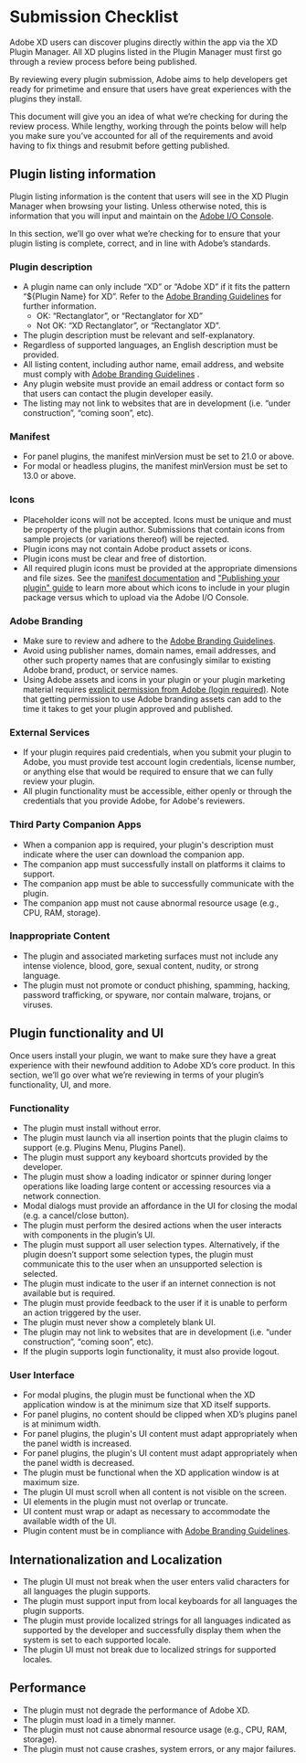 # Submission Checklist

Adobe XD users can discover plugins directly within the app via the XD Plugin Manager. All XD plugins listed in the Plugin Manager must first go through a review process before being published.

By reviewing every plugin submission, Adobe aims to help developers get ready for primetime and ensure that users have great experiences with the plugins they install.

This document will give you an idea of what we’re checking for during the review process. While lengthy, working through the points below will help you make sure you’ve accounted for all of the requirements and avoid having to fix things and resubmit before getting published.


## Plugin listing information

Plugin listing information is the content that users will see in the XD Plugin Manager when browsing your listing. Unless otherwise noted, this is information that you will input and maintain on the [Adobe I/O Console](https://console.adobe.io/projects).

In this section, we’ll go over what we’re checking for to ensure that your plugin listing is complete, correct, and in line with Adobe’s standards.

### Plugin description

* A plugin name can only include “XD” or “Adobe XD” if it fits the pattern “${Plugin Name} for XD”. Refer to the [Adobe Branding Guidelines](https://partners.adobe.com/content/dam/tep_assets/public/public_1/documents/Adobe-Creative-Cloud-Developer-Brand-Guide-062218.pdf) for further information.
    * OK: “Rectanglator”, or “Rectanglator for XD”
    * Not OK: “XD Rectanglator”, or “Rectanglator XD”.
* The plugin description must be relevant and self-explanatory.
* Regardless of supported languages, an English description must be provided.
* All listing content, including author name, email address, and website must comply with [Adobe Branding Guidelines](https://partners.adobe.com/content/dam/tep_assets/public/public_1/documents/Adobe-Creative-Cloud-Developer-Brand-Guide-062218.pdf) .	
* Any plugin website must provide an email address or contact form so that users can contact the plugin developer easily.
* The listing may not link to websites that are in development (i.e. “under construction”, “coming soon”, etc).


### Manifest

* For panel plugins, the manifest minVersion must be set to 21.0 or above.
* For modal or headless plugins, the manifest minVersion must be set to 13.0 or above.

### Icons

* Placeholder icons will not be accepted. Icons must be unique and must be property of the plugin author. Submissions that contain icons from sample projects (or variations thereof) will be rejected.
* Plugin icons may not contain Adobe product assets or icons. 
* Plugin icons must be clear and free of distortion.
* All required plugin icons must be provided at the appropriate dimensions and file sizes. See the [manifest documentation](https://adobexdplatform.com/plugin-docs/reference/structure/manifest.html) and ["Publishing your plugin" guide](https://adobexdplatform.com/plugin-docs/distribution/how-to-submit-to-plugin-manager.html) to learn more about which icons to include in your plugin package versus which to upload via the Adobe I/O Console.

### Adobe Branding

* Make sure to review and adhere to the [Adobe Branding Guidelines](https://partners.adobe.com/content/dam/tep_assets/public/public_1/documents/Adobe-Creative-Cloud-Developer-Brand-Guide-062218.pdf).
* Avoid using publisher names, domain names, email addresses, and other such property names that are confusingly similar to existing Adobe brand, product, or service names.
* Using Adobe assets and icons in your plugin or your plugin marketing material requires [explicit permission from Adobe (login required)](https://partners.adobe.com/exchangeprogram/creativecloud/marketing.html). Note that getting permission to use Adobe branding assets can add to the time it takes to get your plugin approved and published.

### External Services

* If your plugin requires paid credentials, when you submit your plugin to Adobe, you must provide test account login credentials, license number, or anything else that would be required to ensure that we can fully review your plugin. 
* All plugin functionality must be accessible, either openly or through the credentials that you provide Adobe, for Adobe's reviewers.


### Third Party Companion Apps

* When a companion app is required, your plugin's description must indicate where the user can download the companion app.  
* The companion app must successfully install on platforms it claims to support.
* The companion app must be able to successfully communicate with the plugin.
* The companion app must not cause abnormal resource usage (e.g., CPU, RAM, storage).

### Inappropriate Content

* The plugin and associated marketing surfaces must not include any intense violence, blood, gore, sexual content, nudity, or strong language.
* The plugin must not promote or conduct phishing, spamming, hacking, password trafficking, or spyware, nor contain malware, trojans, or viruses.   


## Plugin functionality and UI

Once users install your plugin, we want to make sure they have a great experience with their newfound addition to Adobe XD’s core product. In this section, we’ll go over what we’re reviewing in terms of your plugin’s functionality, UI, and more.


### Functionality

* The plugin must install without error.
* The plugin must launch via all insertion points that the plugin claims to support (e.g. Plugins Menu, Plugins Panel). 
* The plugin must support any keyboard shortcuts provided by the developer.
* The plugin must show a loading indicator or spinner during longer operations like loading large content or accessing resources via a network connection.
* Modal dialogs must provide an affordance in the UI for closing the modal (e.g. a cancel/close button).
* The plugin must perform the desired actions when the user interacts with components in the plugin’s UI.  
* The plugin must support all user selection types. Alternatively, if the plugin doesn’t support some selection types, the plugin must communicate this to the user when an unsupported selection is selected.
* The plugin must indicate to the user if an internet connection is not available but is required.
* The plugin must provide feedback to the user if it is unable to perform an action triggered by the user.
* The plugin must never show a completely blank UI.
* The plugin may not link to websites that are in development (i.e. “under construction”, “coming soon”, etc).
* If the plugin supports login functionality, it must also provide logout.

### User Interface

* For modal plugins, the plugin must be functional when the XD application window is at the minimum size that XD itself supports.  
* For panel plugins, no content should be clipped when XD’s plugins panel is at minimum width.
* For panel plugins, the plugin's UI content must adapt appropriately when the panel width is increased.  
* For panel plugins, the plugin's UI content must adapt appropriately when the panel width is decreased.  
* The plugin must be functional when the XD application window is at maximum size.
* The plugin UI must scroll when all content is not visible on the screen.
* UI elements in the plugin must not overlap or truncate.  
* UI content must wrap or adapt as necessary to accommodate the available width of the UI.
* Plugin content must be in compliance with [Adobe Branding Guidelines](https://partners.adobe.com/content/dam/tep_assets/public/public_1/documents/Adobe-Creative-Cloud-Developer-Brand-Guide-062218.pdf). 
 

## Internationalization and Localization

* The plugin UI must not break when the user enters valid characters for all languages the plugin supports.
* The plugin must support input from local keyboards for all languages the plugin supports.
* The plugin must provide localized strings for all languages indicated as supported by the developer and successfully display them when the system is set to each supported locale.
* The plugin UI must not break due to localized strings for supported locales.


## Performance

* The plugin must not degrade the performance of Adobe XD. 
* The plugin must load in a timely manner. 
* The plugin must not cause abnormal resource usage (e.g., CPU, RAM, storage).
* The plugin must not cause crashes, system errors, or any major failures.

